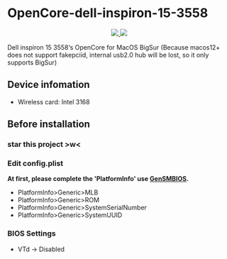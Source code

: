 # OpenCore-dell-inspiron-15-3558

<p align="center">
    <a href="https://www.apple.com/macos/">
        <img src="https://img.shields.io/badge/macOS-BigSur_v11.7.3-ff69b4.svg"/>
    </a>
    <a href="https://github.com/acidanthera/OpenCorePkg">
        <img src="https://img.shields.io/badge/OpenCore-0.8.8-brightgreen.svg"/>
    </a>
</p>


Dell inspiron 15 3558‘s OpenCore for MacOS BigSur
(Because macos12+ does not support fakepciid, internal usb2.0 hub will be lost, so it only supports BigSur)

## Device infomation
- Wireless card: Intel 3168

## Before installation

### star this project >w<

### Edit config.plist

**At first, please complete the 'PlatformInfo' use [GenSMBIOS](https://github.com/corpnewt/GenSMBIOS).**

- PlatformInfo>Generic>MLB
- PlatformInfo>Generic>ROM
- PlatformInfo>Generic>SystemSerialNumber
- PlatformInfo>Generic>SystemUUID

### BIOS Settings

- VTd -> Disabled
